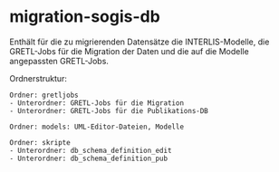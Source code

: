# migration-sogis-db

Enthält für die zu migrierenden Datensätze die INTERLIS-Modelle, die GRETL-Jobs für die Migration der Daten und die auf die Modelle angepassten GRETL-Jobs.

Ordnerstruktur:
```
Ordner: gretljobs
- Unterordner: GRETL-Jobs für die Migration
- Unterordner: GRETL-Jobs für die Publikations-DB

Ordner: models: UML-Editor-Dateien, Modelle

Ordner: skripte
- Unterordner: db_schema_definition_edit
- Unterordner: db_schema_definition_pub
```
